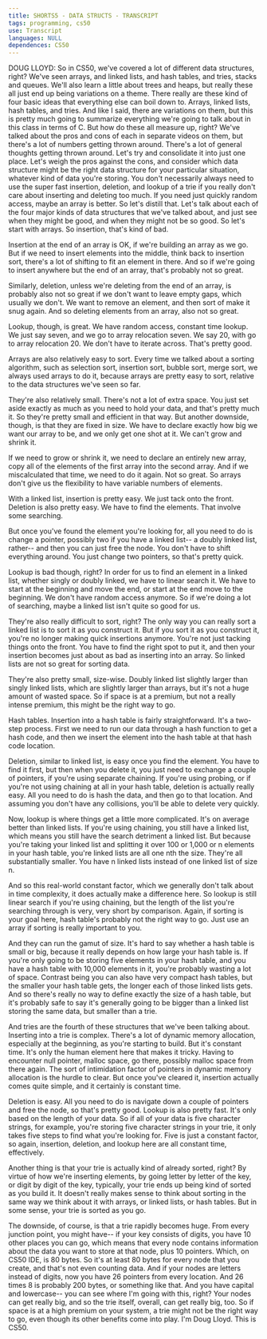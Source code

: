 ```yaml
---
title: SHORTS5 - DATA STRUCTS - TRANSCRIPT
tags: programming, cs50
use: Transcript
languages: NULL
dependences: CS50
---
```


DOUG LLOYD: So in CS50, we've covered a lot of different data structures, right? We've seen arrays, and linked lists, and hash tables, and tries, stacks and queues. We'll also learn a little about trees and heaps, but really these all just end up being variations on a theme. There really are these kind of four basic ideas that everything else can boil down to. Arrays, linked lists, hash tables, and tries. And like I said, there are variations on them, but this is pretty much going to summarize everything we're going to talk about in this class in terms of C. But how do these all measure up, right? We've talked about the pros and cons of each in separate videos on them, but there's a lot of numbers getting thrown around. There's a lot of general thoughts getting thrown around. Let's try and consolidate it into just one place. Let's weigh the pros against the cons, and consider which data structure might be the right data structure for your particular situation, whatever kind of data you're storing. You don't necessarily always need to use the super fast insertion, deletion, and lookup of a trie if you really don't care about inserting and deleting too much. If you need just quickly random access, maybe an array is better. So let's distill that. Let's talk about each of the four major kinds of data structures that we've talked about, and just see when they might be good, and when they might not be so good. So let's start with arrays. So insertion, that's kind of bad. 

Insertion at the end of an array is OK, if we're building an array as we go. But if we need to insert elements into the middle, think back to insertion sort, there's a lot of shifting to fit an element in there. And so if we're going to insert anywhere but the end of an array, that's probably not so great. 

Similarly, deletion, unless we're deleting from the end of an array, is probably also not so great if we don't want to leave empty gaps, which usually we don't. We want to remove an element, and then sort of make it snug again. And so deleting elements from an array, also not so great. 

Lookup, though, is great. We have random access, constant time lookup. We just say seven, and we go to array relocation seven. We say 20, with go to array relocation 20. We don't have to iterate across. That's pretty good. 

Arrays are also relatively easy to sort. Every time we talked about a sorting algorithm, such as selection sort, insertion sort, bubble sort, merge sort, we always used arrays to do it, because arrays are pretty easy to sort, relative to the data structures we've seen so far. 

They're also relatively small. There's not a lot of extra space. You just set aside exactly as much as you need to hold your data, and that's pretty much it. So they're pretty small and efficient in that way. But another downside, though, is that they are fixed in size. We have to declare exactly how big we want our array to be, and we only get one shot at it. We can't grow and shrink it. 

If we need to grow or shrink it, we need to declare an entirely new array, copy all of the elements of the first array into the second array. And if we miscalculated that time, we need to do it again. Not so great. So arrays don't give us the flexibility to have variable numbers of elements. 

With a linked list, insertion is pretty easy. We just tack onto the front. Deletion is also pretty easy. We have to find the elements. That involve some searching. 

But once you've found the element you're looking for, all you need to do is change a pointer, possibly two if you have a linked list-- a doubly linked list, rather-- and then you can just free the node. You don't have to shift everything around. You just change two pointers, so that's pretty quick. 

Lookup is bad though, right? In order for us to find an element in a linked list, whether singly or doubly linked, we have to linear search it. We have to start at the beginning and move the end, or start at the end move to the beginning. We don't have random access anymore. So if we're doing a lot of searching, maybe a linked list isn't quite so good for us. 

They're also really difficult to sort, right? The only way you can really sort a linked list is to sort it as you construct it. But if you sort it as you construct it, you're no longer making quick insertions anymore. You're not just tacking things onto the front. You have to find the right spot to put it, and then your insertion becomes just about as bad as inserting into an array. So linked lists are not so great for sorting data. 

They're also pretty small, size-wise. Doubly linked list slightly larger than singly linked lists, which are slightly larger than arrays, but it's not a huge amount of wasted space. So if space is at a premium, but not a really intense premium, this might be the right way to go. 

Hash tables. Insertion into a hash table is fairly straightforward. It's a two-step process. First we need to run our data through a hash function to get a hash code, and then we insert the element into the hash table at that hash code location. 

Deletion, similar to linked list, is easy once you find the element. You have to find it first, but then when you delete it, you just need to exchange a couple of pointers, if you're using separate chaining. If you're using probing, or if you're not using chaining at all in your hash table, deletion is actually really easy. All you need to do is hash the data, and then go to that location. And assuming you don't have any collisions, you'll be able to delete very quickly. 

Now, lookup is where things get a little more complicated. It's on average better than linked lists. If you're using chaining, you still have a linked list, which means you still have the search detriment a linked list. But because you're taking your linked list and splitting it over 100 or 1,000 or n elements in your hash table, you're linked lists are all one nth the size. They're all substantially smaller. You have n linked lists instead of one linked list of size n. 

And so this real-world constant factor, which we generally don't talk about in time complexity, it does actually make a difference here. So lookup is still linear search if you're using chaining, but the length of the list you're searching through is very, very short by comparison. Again, if sorting is your goal here, hash table's probably not the right way to go. Just use an array if sorting is really important to you. 

And they can run the gamut of size. It's hard to say whether a hash table is small or big, because it really depends on how large your hash table is. If you're only going to be storing five elements in your hash table, and you have a hash table with 10,000 elements in it, you're probably wasting a lot of space. Contrast being you can also have very compact hash tables, but the smaller your hash table gets, the longer each of those linked lists gets. And so there's really no way to define exactly the size of a hash table, but it's probably safe to say it's generally going to be bigger than a linked list storing the same data, but smaller than a trie. 

And tries are the fourth of these structures that we've been talking about. Inserting into a trie is complex. There's a lot of dynamic memory allocation, especially at the beginning, as you're starting to build. But it's constant time. It's only the human element here that makes it tricky. Having to encounter null pointer, malloc space, go there, possibly malloc space from there again. The sort of intimidation factor of pointers in dynamic memory allocation is the hurdle to clear. But once you've cleared it, insertion actually comes quite simple, and it certainly is constant time. 

Deletion is easy. All you need to do is navigate down a couple of pointers and free the node, so that's pretty good. Lookup is also pretty fast. It's only based on the length of your data. So if all of your data is five character strings, for example, you're storing five character strings in your trie, it only takes five steps to find what you're looking for. Five is just a constant factor, so again, insertion, deletion, and lookup here are all constant time, effectively. 

Another thing is that your trie is actually kind of already sorted, right? By virtue of how we're inserting elements, by going letter by letter of the key, or digit by digit of the key, typically, your trie ends up being kind of sorted as you build it. It doesn't really makes sense to think about sorting in the same way we think about it with arrays, or linked lists, or hash tables. But in some sense, your trie is sorted as you go. 

The downside, of course, is that a trie rapidly becomes huge. From every junction point, you might have-- if your key consists of digits, you have 10 other places you can go, which means that every node contains information about the data you want to store at that node, plus 10 pointers. Which, on CS50 IDE, is 80 bytes. So it's at least 80 bytes for every node that you create, and that's not even counting data. And if your nodes are letters instead of digits, now you have 26 pointers from every location. And 26 times 8 is probably 200 bytes, or something like that. And you have capital and lowercase-- you can see where I'm going with this, right? Your nodes can get really big, and so the trie itself, overall, can get really big, too. So if space is at a high premium on your system, a trie might not be the right way to go, even though its other benefits come into play. I'm Doug Lloyd. This is CS50. 